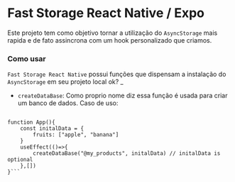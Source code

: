 # Fast Storage React Native / Expo
Este projeto tem como objetivo tornar a utilização do `AsyncStorage` mais rapida e de fato assincrona com um hook personalizado que criamos.

### Como usar
`Fast Storage React Native` possui funções que dispensam a instalação do `AsyncStorage` em seu projeto local ok?
_
- `createDataBase`: Como proprio nome diz essa função é usada para criar um banco de dados.
Caso de uso: 
```import { createDataBase } from 'fast-storage-react-native'

function App(){
    const initalData = {
        fruits: ["apple", "banana"]
    }
    useEffect(()=>{
        createDataBase("@my_products", initalData) // initalData is optional
    },[])
}```